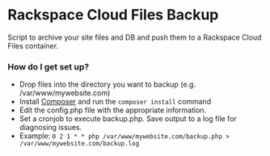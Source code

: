 # Rackspace Cloud Files Backup #

Script to archive your site files and DB and push them to a Rackspace Cloud Files container.

### How do I get set up? ###

* Drop files into the directory you want to backup (e.g. /var/www/mywebsite.com)
* Install [Composer](https://getcomposer.org/) and run the `composer install` command
* Edit the config.php file with the appropriate information.
* Set a cronjob to execute backup.php. Save output to a log file for diagnosing issues.
* Example: `0 2 1 * * php /var/www/mywebsite.com/backup.php > /var/www/mywebsite.com/backup.log`